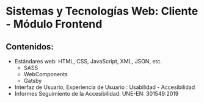 # Sistemas y Tecnologías Web: Cliente - Módulo Frontend

## Contenidos:
* Estándares web: HTML, CSS, JavaScript, XML, JSON, etc. 
    * SASS
    * WebComponents
    * Gatsby		
* Interfaz de Usuario, Experiencia de Usuario : Usabilidad - Accesibilidad
* Informes Seguimiento de la Accesibilidad. UNE-EN: 301549:2019	 
